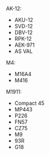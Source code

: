 AK-12:
- AKU-12
- SVD-12
- DBV-12
- RPK-12
- AEK-971
- AS VAL

M4:
- M16A4
- M416

M1911:
- Compact 45
- MP443
- P226
- FN57
- CZ75
- M9
- 93R
- G18